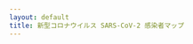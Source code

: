 ```yaml
---
layout: default
title: 新型コロナウイルス SARS-CoV-2 感染者マップ
---
```


<meta name="author" content="ひかり">
<meta name="coverage" content="Japan">
<meta name="rating" content="general">
<meta name="content-language" content="ja">
<meta property="og:title" content="新型ウイルス肺炎">
<meta name="description" content="新型コロナウイルスの国内感染者マップです。">
<meta name="robots" content="index,follow">
<meta name="content-language" content="ja">

<div id="imgJapan"></div>
<div id="pref"></div>

<script src="era.js"></script>
<script src="sars.cov.2.js"></script>
<script src="test.js"></script>
<link rel="stylesheet" href="sars.cov.2.css">
